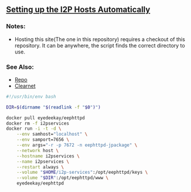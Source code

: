 [Setting up the I2P Hosts Automatically](host.html)
---------------------------------------------------

### Notes:

 - Hosting this site(The one in this repository) requires a checkout of this
  repository. It can be anywhere, the script finds the correct directory to use.

### See Also:

 - [Repo](https://github.com/eyedeekay/Services)
 - [Clearnet](https://eyedeekay.github.io/Services)

```bash
#!/usr/bin/env bash

DIR=$(dirname "$(readlink -f "$0")")

docker pull eyedeekay/eephttpd
docker rm -f i2pservices
docker run -i -t -d \
	--env samhost="localhost" \
	--env samport=7656 \
	--env args="-r -p 7672 -n eephttpd-jpackage" \
	--network host \
	--hostname i2pservices \
	--name i2pservices \
	--restart always \
	--volume "$HOME/i2p-services":/opt/eephttpd/keys \
	--volume "$DIR":/opt/eephttpd/www \
	eyedeekay/eephttpd
```

